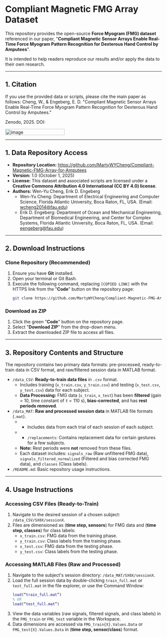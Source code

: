 # Compliant Magnetic FMG Array Dataset

This repository provides the open-source **Force Myogram (FMG) dataset** referenced in our paper, "**Compliant Magnetic Sensor Arrays Enable Real-Time Force Myogram Pattern Recognition for Dexterous Hand Control by Amputees**".

It is intended to help readers reproduce our results and/or apply the data to their own research.

---

## 1. Citation

If you use the provided data or scripts, please cite the main paper as follows:
Cheng, W., & Engeberg, E. D.
"Compliant Magnetic Sensor Arrays Enable Real-Time Force Myogram Pattern Recognition for Dexterous Hand Control by Amputees."

Zenodo, 2025. DOI: 

<img width="191" height="20" alt="image" src="https://github.com/user-attachments/assets/07c5169e-0d8d-4d6b-be66-7bb50350732c" />


---

## 1. Data Repository Access

* **Repository Location:** https://github.com/MartyWYCheng/Compliant-Magnetic-FMG-Array-for-Amputees
* **Version:** 1.0 (October 1, 2025)
* **License:** This dataset and associated scripts are licensed under a **Creative Commons Attribution 4.0 International (CC BY 4.0) license**.
* **Authors:** Wen-Yu Cheng, Erik D. Engeberg
    * Wen-Yu Cheng: Department of Electrical Engineering and Computer Science, Florida Atlantic University, Boca Raton, FL, USA. (Email: wcheng2014@fau.edu)
    * Erik D. Engeberg: Department of Ocean and Mechanical Engineering, Department of Biomedical Engineering, and Center for Complex Systems, Florida Atlantic University, Boca Raton, FL, USA. (Email: eengeberg@fau.edu)

---

## 2. Download Instructions

### Clone Repository (Recommended)

1.  Ensure you have **Git** installed.
2.  Open your terminal or Git Bash.
3.  Execute the following command, replacing `[COPIED LINK]` with the HTTPS link from the "**Code**" button on the repository page:
    ```bash
    git clone https://github.com/MartyWYCheng/Compliant-Magnetic-FMG-Array-for-Amputees.git
    ```

### Download as ZIP

1.  Click the green "**Code**" button on the repository page.
2.  Select "**Download ZIP**" from the drop-down menu.
3.  Extract the downloaded ZIP file to access all files.

---

## 3. Repository Contents and Structure

The repository contains two primary data formats: pre-processed, ready-to-train data in CSV format, and raw/filtered session data in MATLAB format.

* `/data_CSV`: **Ready-to-train data files** in `.csv` format.
    * Includes training (`x_train.csv`, `y_train.csv`) and testing (`x_test.csv`, `y_test.csv`) data for each subject.
    * **Data Processing:** FMG data (`x_train`, `x_test`) has been **filtered** (gain = 10, time constant of $\tau=110$ s), **bias-corrected**, and has **rest periods removed**.
* `/data_MAT`: **Raw and processed session data** in MATLAB file formats (`.mat`).
    * * Includes data from each trial of each session of each subject.
    * * `/replacements`: Contains replacement data for certain gestures for a few subjects.
    * **Note:** Rest periods were **not** removed from these files.
    * Each dataset includes: `signals_raw` (Raw unfiltered FMG data), `signals_filtered_normalized` (Filtered and bias corrected FMG data), and `classes` (Class labels).
* `/README.md`: Basic repository usage instructions.


---

## 4. Usage Instructions

### Accessing CSV Files (Ready-to-Train)

1.  Navigate to the desired session of a chosen subject: `/data_CSV/SX0X/sessionX`.
2.  Files are dimensioned as (**time step, sensors**) for FMG data and (**time step, classes**) for class labels:
    * `x_train.csv`: FMG data from the training phase.
    * `y_train.csv`: Class labels from the training phase.
    * `x_test.csv`: FMG data from the testing phase.
    * `y_test.csv`: Class labels from the testing phase.

### Accessing MATLAB Files (Raw and Processed)

1.  Navigate to the subject's session directory: `/data_MAT/SX0X/sessionX`.
2.  Load the full session data by double-clicking `train_full.mat` or `test_full.mat` in the file explorer, or use the Command Window:
    ```matlab
    load(“train_full.mat”)
    % OR
    load(“test_full.mat”)
    ```
3.  View the data variables (raw signals, filtered signals, and class labels) in the `FMG_train` or `FMG_test` variable in the Workspace.
4.  Data dimensions are accessed via `FMG_train{X}.Values.Data` or `FMG_test{X}.Values.Data` in (**time step, sensor/class**) format.

